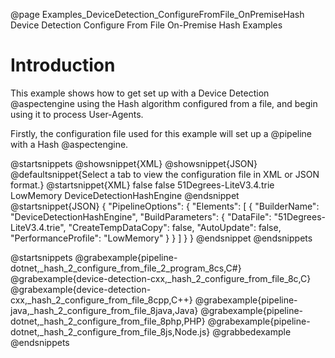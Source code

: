 @page Examples_DeviceDetection_ConfigureFromFile_OnPremiseHash Device Detection Configure From File On-Premise Hash Examples

# Introduction

This example shows how to get set up with a Device Detection @aspectengine using the Hash algorithm
configured from a file, and begin using it to process User-Agents.

Firstly, the configuration file used for this example will set up a @pipeline with a Hash @aspectengine.

@startsnippets
@showsnippet{XML}
@showsnippet{JSON}
@defaultsnippet{Select a tab to view the configuration file in XML or JSON format.}
@startsnippet{XML}
<PipelineOptions>
    <Elements>
        <Element>
            <BuildParameters>
                <AutoUpdate>false</AutoUpdate>
                <CreateTempDataCopy>false</CreateTempDataCopy>
                <DataFile>51Degrees-LiteV3.4.trie</DataFile>
                <PerformanceProfile>LowMemory</PerformanceProfile>
            </BuildParameters>
            <BuilderName>DeviceDetectionHashEngine</BuilderName>
        </Element>
    </Elements>
</PipelineOptions>
@endsnippet
@startsnippet{JSON}
{
  "PipelineOptions": {
    "Elements": [
      {
        "BuilderName": "DeviceDetectionHashEngine",
        "BuildParameters": {
          "DataFile": "51Degrees-LiteV3.4.trie",
          "CreateTempDataCopy": false,
          "AutoUpdate": false,
          "PerformanceProfile": "LowMemory"
        }
      }
    ]
  }
}
@endsnippet
@endsnippets

@startsnippets
@grabexample{pipeline-dotnet,_hash_2_configure_from_file_2_program_8cs,C#}
@grabexample{device-detection-cxx,_hash_2_configure_from_file_8c,C}
@grabexample{device-detection-cxx,_hash_2_configure_from_file_8cpp,C++}
@grabexample{pipeline-java,_hash_2_configure_from_file_8java,Java}
@grabexample{pipeline-dotnet,_hash_2_configure_from_file_8php,PHP}
@grabexample{pipeline-dotnet,_hash_2_configure_from_file_8js,Node.js}
@grabbedexample
@endsnippets
